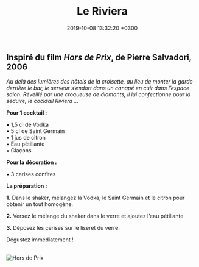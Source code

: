 ﻿---
layout: post
title: Le Riviera
date: 2019-10-08 13:32:20 +0300
description: You’ll find this post in your `_posts` directory. Go ahead and edit it and re-build the site to see your changes. # Add post description (optional)
img: riviera.png # Add image post (optional)
imgmini : riviera.png
tags: [Hors de Prix]
author: # Add name author (optional)
---
## Inspiré du film *Hors de Prix*, de Pierre Salvadori, 2006

*Au delà des lumières des hôtels de la croisette, au lieu de monter la garde derrière le bar, le serveur s’endort dans un canapé en cuir dans l’espace salon. Réveillé par une croqueuse de diamants, il lui confectionne pour la séduire, le cocktail Riviera ...*

**Pour 1 cocktail :**

• 1,5 cl de Vodka <br>
• 5 cl de Saint Germain <br>
• 1 jus de citron <br>
• Eau pétillante <br>
• Glaçons <br>

**Pour la décoration :**

• 3 cerises confites <br>

**La préparation :**

**1.** Dans le shaker, mélangez la Vodka, le Saint Germain et le citron pour obtenir un tout homogène.

**2.** Versez le mélange du shaker dans le verre et ajoutez l’eau pétillante 

**3.** Déposez les cerises sur le liseret du verre.

Dégustez immédiatement ! <br><br>

![Hors de Prix]({{site.baseurl}}/assets/img/hors-de-prix.jpg)


